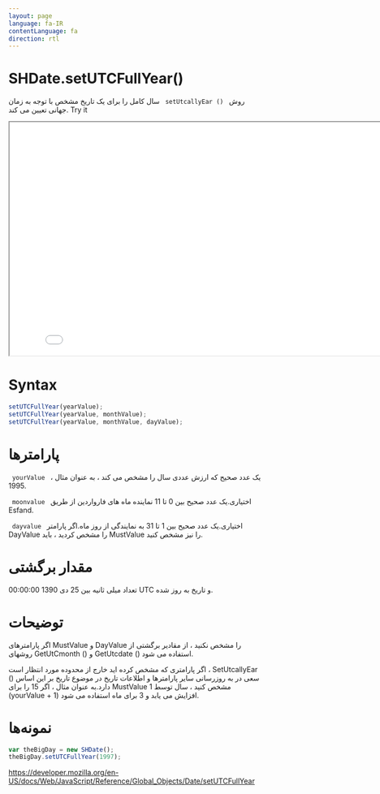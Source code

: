 ```yaml
---
layout: page
language: fa-IR
contentLanguage: fa
direction: rtl
---
```


# SHDate.setUTCFullYear()

روش <code dir = "ltr"> setUtcallyEar () </code> سال کامل را برای یک تاریخ مشخص با توجه به زمان جهانی تعیین می کند.
Try it

<iframe style="width: 830px; height: 460px;" src="/SHDateTime-js/examples/live.html?function=setUTCFullYear" title="MDN Web Docs Interactive Example" loading="lazy"></iframe>
<br/>

# Syntax

```js
setUTCFullYear(yearValue);
setUTCFullYear(yearValue, monthValue);
setUTCFullYear(yearValue, monthValue, dayValue);
```

# پارامترها

<code dir = "ltr"> yourValue </code>
یک عدد صحیح که ارزش عددی سال را مشخص می کند ، به عنوان مثال ، 1995.

<code dir = "ltr"> moonvalue </code>
اختیاری.یک عدد صحیح بین 0 تا 11 نماینده ماه های فارواردین از طریق Esfand.

<code dir = "ltr"> dayvalue </code>
اختیاری.یک عدد صحیح بین 1 تا 31 به نمایندگی از روز ماه.اگر پارامتر DayValue را مشخص کردید ، باید MustValue را نیز مشخص کنید.

# مقدار برگشتی

تعداد میلی ثانیه بین 25 دی 1390 00:00:00 UTC و تاریخ به روز شده.

# توضیحات

اگر پارامترهای MustValue و DayValue را مشخص نکنید ، از مقادیر برگشتی از روشهای GetUtCmonth () و GetUtcdate () استفاده می شود.

اگر پارامتری که مشخص کرده اید خارج از محدوده مورد انتظار است ، SetUtcallyEar () سعی در به روزرسانی سایر پارامترها و اطلاعات تاریخ در موضوع تاریخ بر این اساس دارد.به عنوان مثال ، اگر 15 را برای MustValue مشخص کنید ، سال توسط 1 (yourValue + 1) افزایش می یابد و 3 برای ماه استفاده می شود.

# نمونه‌ها

```js
var theBigDay = new SHDate();
theBigDay.setUTCFullYear(1997);
```

https://developer.mozilla.org/en-US/docs/Web/JavaScript/Reference/Global_Objects/Date/setUTCFullYear
